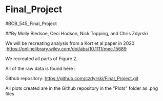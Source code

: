 # Final_Project
#BCB_545_Final_Project

##By Molly Bledsoe, Ceci Hodson, Nick Topping, and Chris Zdyrski

We will be recreating analysis from a Kort et al paper in 2020 :https://onlinelibrary.wiley.com/doi/abs/10.1111/mec.15689

We recreated all parts of Figure 2.

All of the raw data is found here :

Github repository: https://github.com/czdyrski/Final_Project.git

All plots created are in the Github repository in the "Plots" folder as .png files